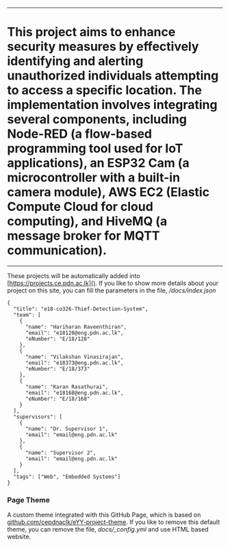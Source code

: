 ___
# This project aims to enhance security measures by effectively identifying and alerting unauthorized individuals attempting to access a specific location. The implementation involves integrating several components, including Node-RED (a flow-based programming tool used for IoT applications), an ESP32 Cam (a microcontroller with a built-in camera module), AWS EC2 (Elastic Compute Cloud for cloud computing), and HiveMQ (a message broker for MQTT communication).
___


These projects will be automatically added into [https://projects.ce.pdn.ac.lk](). If you like to show more details about your project on this site, you can fill the parameters in the file, _/docs/index.json_

```
{
  "title": "e18-co326-Thief-Detection-System",
  "team": [
    {
      "name": "Hariharan Raveenthiran",
      "email": "e18128@eng.pdn.ac.lk",
      "eNumber": "E/18/128"
    },
    {
      "name": "Vilakshan Vinasirajan",
      "email": "e18373@eng.pdn.ac.lk",
      "eNumber": "E/18/373"
    },
    {
      "name": "Karan Rasathurai",
      "email": "e18168@eng.pdn.ac.lk",
      "eNumber": "E/18/168"
    }
  ],
  "supervisors": [
    {
      "name": "Dr. Supervisor 1",
      "email": "email@eng.pdn.ac.lk"
    },
    {
      "name": "Supervisor 2",
      "email": "email@eng.pdn.ac.lk"
    }
  ],
  "tags": ["Web", "Embedded Systems"]
}
```


### Page Theme

A custom theme integrated with this GitHub Page, which is based on [github.com/cepdnaclk/eYY-project-theme](https://github.com/cepdnaclk/eYY-project-theme). If you like to remove this default theme, you can remove the file, _docs/\_config.yml_ and use HTML based website.
